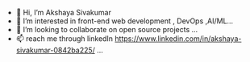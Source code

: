 - 👋 Hi, I’m Akshaya Sivakumar
- 👀 I’m interested in front-end web development  , DevOps ,AI/ML...
- 💞️ I’m looking to collaborate on open source projects ...
- 📫 reach me through linkedIn https://www.linkedin.com/in/akshaya-sivakumar-0842ba225/ ...

<!---
Akshayacse1010/Akshayacse1010 is a ✨ special ✨ repository because its `README.md` (this file) appears on your GitHub profile.
You can click the Preview link to take a look at your changes.
--->
